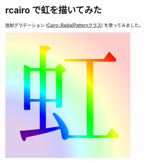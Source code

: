 # rcairo で虹を描いてみた

放射グラデーション ([Cairo::RadialPatternクラス](http://cairo.rubyforge.org/doc/ja/cairo-radial-pattern.html)) を使ってみました。

![niji-20130312](/images/niji-20130312.png)

<script src="https://gist.github.com/myokoym/5143259.js"></script>
